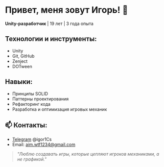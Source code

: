 # Привет, меня зовут Игорь! 👋

**Unity-разработчик** | 19 лет | 3 года опыта  

## Технологии и инструменты:
- Unity
- Git, GitHub
- Zenject
- DOTween

## Навыки:
- Принципы SOLID
- Паттерны проектирования
- Рефакторинг кода
- Разработка и оптимизация игровых механик

## 📫 Контакты:
- [Telegram](https://t.me/igor1Cs) @igor1Cs  
- Email: aim.wtf1234@gmail.com  

> *"Люблю создавать игры, которые цепляют игроков механиками, а не графикой."*
